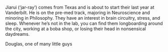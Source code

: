 Jiarui (‘jar-ray’) comes from Texas and is about to start their last year at Vanderbilt. He is on the pre-med track, majoring in Neuroscience and minoring in Philosophy. They have an interest in brain circuitry, stress, and sleep. Whenever he’s not in the lab, you can find them longboarding around the city, working at a boba shop, or losing their head in nonsensical daydreams.


Douglas, one of many little guys
